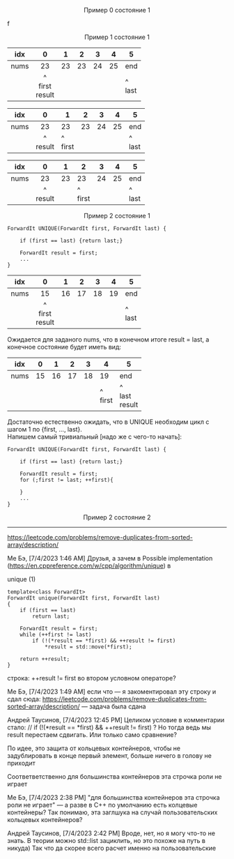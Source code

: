 <p align="center"> Пример 0 состояние 1 </p>

f

<p align="center"> Пример 1 состояние 1 </p>

|  idx 	|             0             	| 1  	| 2  	| 3  	| 4  	| 5            	|
|:----:	|:-------------------------:	|----	|----	|----	|----	|--------------	|
| nums 	|             23            	| 23 	| 23 	| 24 	| 25 	| end          	|
|      	| ^  <br> first <br> result 	|    	|    	|    	|    	| ^  <br> last 	|

|  idx 	|             0             	| 1  	| 2  	| 3  	| 4  	| 5            	|
|:----:	|:-------------------------:	|----	|----	|----	|----	|--------------	|
| nums 	|             23            	| 23 	| 23 	| 24 	| 25 	| end          	|
|      	| ^   <br> result 	|   ^  <br> first  	|    	|    	|    	| ^  <br> last 	|

|  idx 	|             0             	| 1  	| 2  	| 3  	| 4  	| 5            	|
|:----:	|:-------------------------:	|----	|----	|----	|----	|--------------	|
| nums 	|             23            	| 23 	| 23 	| 24 	| 25 	| end          	|
|      	| ^   <br> result 	|     	|   ^  <br> first 	|    	|    	| ^  <br> last 	|

<p align="center"> Пример 2 состояние 1 </p>

```objectives
ForwardIt UNIQUE(ForwardIt first, ForwardIt last) {
    
    if (first == last) {return last;} 
 
    ForwardIt result = first;
    ...
}
```

|  idx 	|    0    	| 1  	| 2  	| 3  	| 4  	| 5      	|
|:----:	|:-------:	|----	|----	|----	|----	|--------	|
| nums 	|    15   	| 16 	| 17 	| 18 	| 19 	| end    	|
|      	| ^ <br> first <br>	result |    	|    	|    	|    	| ^ <br> last 	|

Ожидается для заданого nums, что в конечном итоге result = last, а конечное состояние будет иметь вид:  

|  idx 	|    0    	| 1  	| 2  	| 3  	| 4  	| 5      	|
|:----:	|:-------:	|----	|----	|----	|----	|--------	|
| nums 	|    15   	| 16 	| 17 	| 18 	| 19 	| end    	|
|      	|  |    	|    	|    	|  ^ <br> first   	| ^ <br> last <br>	result	|

Достаточно естественно ожидать, что в UNIQUE необходим цикл с шагом 1 по {first, ..., last}.  
Напишем самый тривиальный [надо же с чего-то начать]: 

```objectives
ForwardIt UNIQUE(ForwardIt first, ForwardIt last) {
    
    if (first == last) {return last;} 
 
    ForwardIt result = first;
    for (;first != last; ++first){
        
    }
    ...
}
```

<p align="center"> Пример 2 состояние 2 </p>

_____________________

https://leetcode.com/problems/remove-duplicates-from-sorted-array/description/

Ме Бэ, [7/4/2023 1:46 AM]
Друзья, а зачем в Possible implementation (https://en.cppreference.com/w/cpp/algorithm/unique) в

unique (1)
```objectives
template<class ForwardIt>
ForwardIt unique(ForwardIt first, ForwardIt last)
{
    if (first == last)
        return last;
 
    ForwardIt result = first;
    while (++first != last)
        if (!(*result == *first) && ++result != first)
            *result = std::move(*first);
 
    return ++result;
}
```

строка: ++result != first во втором условном операторе?

Ме Бэ, [7/4/2023 1:49 AM]
если что — я закоментировал эту строку и сдал сюда: https://leetcode.com/problems/remove-duplicates-from-sorted-array/description/ — задача была сдана


Андрей Таусинов, [7/4/2023 12:45 PM]
Целиком условие в комментарии стало:
//         if (!(*result == *first) && ++result != first)   ?
Но тогда ведь мы result перестаем сдвигать.
Или только само сравнение?

По идее, это защита от кольцевых контейнеров, чтобы не задублировать в конце первый элемент, больше ничего в голову не приходит

Соответветственно для большинства контейнеров эта строчка роли не играет

Ме Бэ, [7/4/2023 2:38 PM]
"для большинства контейнеров эта строчка роли не играет" — а разве в C++ по умолчанию есть колцевые контейнеры? Так понимаю, эта заглшука на случай пользовательских кольцевых контейнеров?

Андрей Таусинов, [7/4/2023 2:42 PM]
Вроде, нет, но я могу что-то не знать. В теории можно std::list зациклить, но это похоже на путь в никуда) Так что да скорее всего расчет именно на пользовательские

